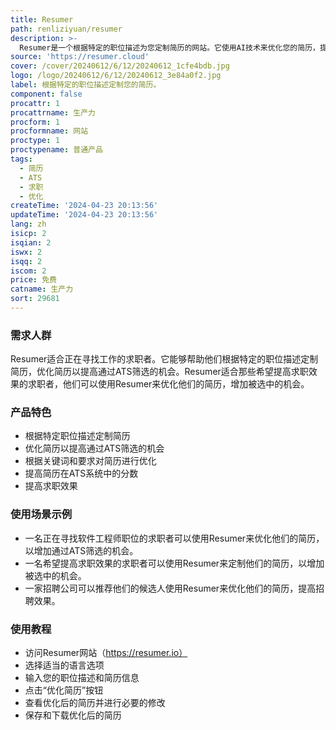 ```yaml
---
title: Resumer
path: renliziyuan/resumer
description: >-
  Resumer是一个根据特定的职位描述为您定制简历的网站。它使用AI技术来优化您的简历，提高通过ATS筛选的机会。Resumer的主要优点是能够根据职位描述的关键词和要求，对您的简历进行优化，使其更符合招聘人员的要求。它可以帮助您提高简历在ATS系统中的分数，增加被选中的机会。Resumer是一个为求职者量身定制的工具，可以提高求职效果。
source: 'https://resumer.cloud'
cover: /cover/20240612/6/12/20240612_1cfe4bdb.jpg
logo: /logo/20240612/6/12/20240612_3e84a0f2.jpg
label: 根据特定的职位描述定制您的简历。
component: false
procattr: 1
procattrname: 生产力
procform: 1
procformname: 网站
proctype: 1
proctypename: 普通产品
tags:
  - 简历
  - ATS
  - 求职
  - 优化
createTime: '2024-04-23 20:13:56'
updateTime: '2024-04-23 20:13:56'
lang: zh
isicp: 2
isqian: 2
iswx: 2
isqq: 2
iscom: 2
price: 免费
catname: 生产力
sort: 29681
---
```




### 需求人群
Resumer适合正在寻找工作的求职者。它能够帮助他们根据特定的职位描述定制简历，优化简历以提高通过ATS筛选的机会。Resumer适合那些希望提高求职效果的求职者，他们可以使用Resumer来优化他们的简历，增加被选中的机会。

### 产品特色
- 根据特定职位描述定制简历
- 优化简历以提高通过ATS筛选的机会
- 根据关键词和要求对简历进行优化
- 提高简历在ATS系统中的分数
- 提高求职效果

### 使用场景示例
- 一名正在寻找软件工程师职位的求职者可以使用Resumer来优化他们的简历，以增加通过ATS筛选的机会。
- 一名希望提高求职效果的求职者可以使用Resumer来定制他们的简历，以增加被选中的机会。
- 一家招聘公司可以推荐他们的候选人使用Resumer来优化他们的简历，提高招聘效果。

### 使用教程
- 访问Resumer网站（https://resumer.io）
- 选择适当的语言选项
- 输入您的职位描述和简历信息
- 点击“优化简历”按钮
- 查看优化后的简历并进行必要的修改
- 保存和下载优化后的简历

  
